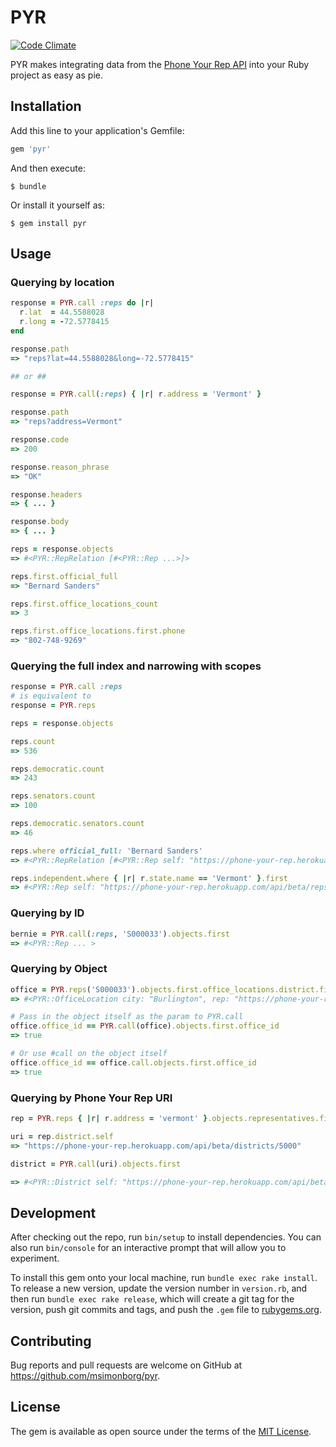 # PYR
[![Code Climate](https://codeclimate.com/github/msimonborg/pyr/badges/gpa.svg)](https://codeclimate.com/github/msimonborg/pyr)

PYR makes integrating data from the [Phone Your Rep API](https://www.github.com/phoneyourrep/phone-your-rep-api) into your Ruby project as easy as pie.

## Installation

Add this line to your application's Gemfile:

```ruby
gem 'pyr'
```

And then execute:

    $ bundle

Or install it yourself as:

    $ gem install pyr

## Usage

### Querying by location
```ruby
response = PYR.call :reps do |r|
  r.lat  = 44.5588028
  r.long = -72.5778415
end

response.path
=> "reps?lat=44.5588028&long=-72.5778415"

## or ##

response = PYR.call(:reps) { |r| r.address = 'Vermont' }

response.path
=> "reps?address=Vermont"

response.code
=> 200

response.reason_phrase
=> "OK"

response.headers
=> { ... }

response.body
=> { ... }

reps = response.objects
=> #<PYR::RepRelation [#<PYR::Rep ...>]>

reps.first.official_full
=> "Bernard Sanders"

reps.first.office_locations_count
=> 3

reps.first.office_locations.first.phone
=> "802-748-9269"
```

### Querying the full index and narrowing with scopes
```ruby
response = PYR.call :reps
# is equivalent to
response = PYR.reps

reps = response.objects

reps.count
=> 536

reps.democratic.count
=> 243

reps.senators.count
=> 100

reps.democratic.senators.count
=> 46

reps.where official_full: 'Bernard Sanders'
=> #<PYR::RepRelation [#<PYR::Rep self: "https://phone-your-rep.herokuapp.com/api/beta/reps/S000033", state: #<PYR::State:0x007fdb11d42580>, district: nil, active: true, bioguide_id: "S000033", official_full: "Bernard Sanders", role: "United States Senator", party: "Independent", senate_class: "01", last: "Sanders", first: "Bernard", middle: nil, nickname: "Bernie", suffix: nil, contact_form: "http://www.sanders.senate.gov/contact/", url: "https://www.sanders.senate.gov", photo: "https://phoneyourrep.github.io/images/congress/450x550/S000033.jpg", twitter: "SenSanders", facebook: "senatorsanders", youtube: "senatorsanders", instagram: nil, googleplus: nil, twitter_id: "29442313", facebook_id: nil, youtube_id: "UCD_DaKNac0Ta-2PeHuoQ1uA", instagram_id: nil, office_locations_count: 3>]>

reps.independent.where { |r| r.state.name == 'Vermont' }.first
=> #<PYR::Rep self: "https://phone-your-rep.herokuapp.com/api/beta/reps/S000033", state: #<PYR::State:0x007fdb11d42580>, district: nil, active: true, bioguide_id: "S000033", official_full: "Bernard Sanders", role: "United States Senator", party: "Independent", senate_class: "01", last: "Sanders", first: "Bernard", middle: nil, nickname: "Bernie", suffix: nil, contact_form: "http://www.sanders.senate.gov/contact/", url: "https://www.sanders.senate.gov", photo: "https://phoneyourrep.github.io/images/congress/450x550/S000033.jpg", twitter: "SenSanders", facebook: "senatorsanders", youtube: "senatorsanders", instagram: nil, googleplus: nil, twitter_id: "29442313", facebook_id: nil, youtube_id: "UCD_DaKNac0Ta-2PeHuoQ1uA", instagram_id: nil, office_locations_count: 3>
```

### Querying by ID
```ruby
bernie = PYR.call(:reps, 'S000033').objects.first
=> #<PYR::Rep ... >
```

### Querying by Object
```ruby
office = PYR.reps('S000033').objects.first.office_locations.district.first
=> #<PYR::OfficeLocation city: "Burlington", rep: "https://phone-your-rep.herokuapp.com/api/beta/reps/S000033", active: true, office_id: "S000033-burlington", bioguide_id: "S000033", office_type: "district", distance: nil, building: "", address: "1 Church St.", suite: "3rd Floor", city: "Burlington", state: "VT", zip: "05401", phone: "802-862-0697", fax: "802-860-6370", hours: "", latitude: 44.4802081, longitude: -73.2130702, v_card_link: "https://phone-your-rep.herokuapp.com/v_cards/S000033-burlington", downloads: 14, qr_code_link: "https://s3.amazonaws.com/phone-your-rep-images/S000033_burlington.png">

# Pass in the object itself as the param to PYR.call
office.office_id == PYR.call(office).objects.first.office_id
=> true

# Or use #call on the object itself
office.office_id == office.call.objects.first.office_id
=> true
```

### Querying by Phone Your Rep URI
```ruby
rep = PYR.reps { |r| r.address = 'vermont' }.objects.representatives.first

uri = rep.district.self
=> "https://phone-your-rep.herokuapp.com/api/beta/districts/5000"

district = PYR.call(uri).objects.first

=> #<PYR::District self: "https://phone-your-rep.herokuapp.com/api/beta/districts/5000", full_code: "5000", code: "00", state_code: "50">
```

## Development

After checking out the repo, run `bin/setup` to install dependencies. You can also run `bin/console` for an interactive prompt that will allow you to experiment.

To install this gem onto your local machine, run `bundle exec rake install`. To release a new version, update the version number in `version.rb`, and then run `bundle exec rake release`, which will create a git tag for the version, push git commits and tags, and push the `.gem` file to [rubygems.org](https://rubygems.org).

## Contributing

Bug reports and pull requests are welcome on GitHub at https://github.com/msimonborg/pyr.


## License

The gem is available as open source under the terms of the [MIT License](http://opensource.org/licenses/MIT).

